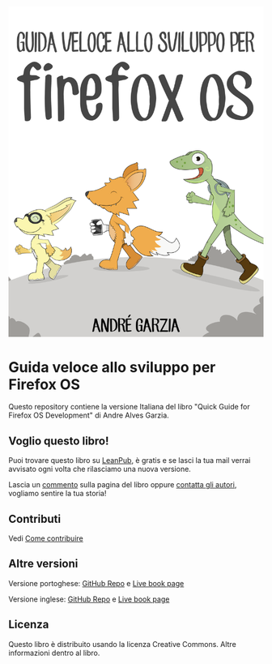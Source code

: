 ![La copertina del libro](manuscript/images/title_page.png)

# Guida veloce allo sviluppo per Firefox OS

Questo repository contiene la versione Italiana del libro "Quick Guide for Firefox OS Development" di Andre Alves Garzia.

## Voglio questo libro!

Puoi trovare questo libro su [LeanPub][5], è gratis e se lasci la tua mail verrai avvisato ogni volta che rilasciamo una nuova versione.

Lascia un [commento][7] sulla pagina del libro oppure [contatta gli autori][8], vogliamo sentire la tua storia!

## Contributi

Vedi [Come contribuire][6]

## Altre versioni

Versione portoghese: [GitHub Repo][1] e [Live book page][2]

Versione inglese: [GitHub Repo][3] e [Live book page][4]

## Licenza

Questo libro è distribuito usando la licenza Creative Commons. Altre informazioni dentro al libro.

[1]: https://github.com/soapdog/guia-rapido-firefox-os/ "Repo portoghese"
[2]: https://leanpub.com/guiarapidofirefoxos "Libro portoghese su Leanpub"
[3]: https://github.com/soapdog/firefoxos-quick-guide/ "Repo inglese"
[4]: https://leanpub.com/quickguidefirefoxosdevelopment/ "Libro inglese su Leanpub"
[5]: https://leanpub.com/guidavelocesviluppofirefoxos "Libro italiano su LeanPub"
[6]: https://github.com/MozillaItalia/firefoxos-quick-guide/blob/master/contribute.md "Contribuisci"
[7]: https://leanpub.com/guidavelocesviluppofirefoxos/feedback "FeedBack"
[8]: https://leanpub.com/guidavelocesviluppofirefoxos/email_author/new "Contatta gli autori"